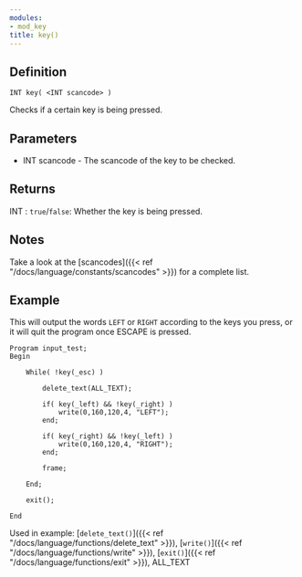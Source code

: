 ```yaml
---
modules:
- mod_key
title: key()
---
```


## Definition

    INT key( <INT scancode> )

Checks if a certain key is being pressed.

## Parameters

- INT scancode - The scancode of the key to be checked.

## Returns

INT : `true`/`false`: Whether the key is being pressed.

## Notes

Take a look at the [scancodes]({{< ref "/docs/language/constants/scancodes" >}}) for a complete list.

## Example

This will output the words `LEFT` or `RIGHT` according to the keys you press, or it will quit the program once ESCAPE is pressed.

```
Program input_test;
Begin

    While( !key(_esc) )

        delete_text(ALL_TEXT);

        if( key(_left) && !key(_right) )
            write(0,160,120,4, "LEFT");
        end;

        if( key(_right) && !key(_left) )
            write(0,160,120,4, "RIGHT");
        end;

        frame;

    End;

    exit();

End
```

Used in example: [`delete_text()`]({{< ref "/docs/language/functions/delete_text" >}}), [`write()`]({{< ref "/docs/language/functions/write" >}}), [`exit()`]({{< ref "/docs/language/functions/exit" >}}), ALL_TEXT
